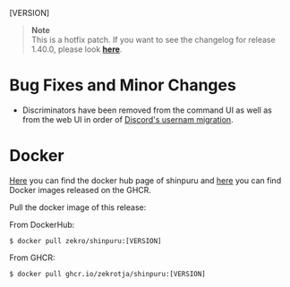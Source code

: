 [VERSION]

> **Note**  
> This is a hotfix patch. If you want to see the changelog for release 1.40.0, please look [**here**](https://github.com/zekroTJA/shinpuru/releases/tag/1.40.0).

# Bug Fixes and Minor Changes

- Discriminators have been removed from the command UI as well as from the web UI in order of [Discord's usernam migration](https://support.discord.com/hc/en-us/articles/12620128861463-New-Usernames-Display-Names).

# Docker

[Here](https://hub.docker.com/r/zekro/shinpuru) you can find the docker hub page of shinpuru and [here](https://github.com/zekroTJA?tab=packages&repo_name=shinpuru) you can find Docker images released on the GHCR.

Pull the docker image of this release:

From DockerHub:

```
$ docker pull zekro/shinpuru:[VERSION]
```

From GHCR:

```
$ docker pull ghcr.io/zekrotja/shinpuru:[VERSION]
```
